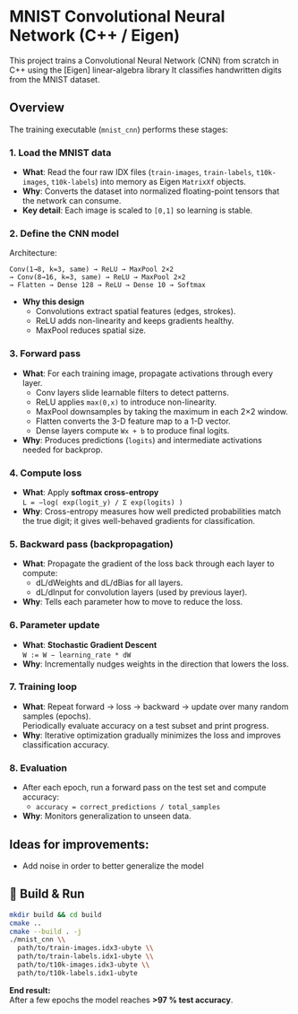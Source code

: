 # MNIST Convolutional Neural Network (C++ / Eigen)

This project trains a Convolutional Neural Network (CNN) from scratch in C++ using the [Eigen] linear-algebra library 
It classifies handwritten digits from the MNIST dataset.

## Overview
The training executable (`mnist_cnn`) performs these stages:

### 1. Load the MNIST data
* **What**: Read the four raw IDX files (`train-images`, `train-labels`, `t10k-images`, `t10k-labels`) into memory as Eigen `MatrixXf` objects.  
* **Why**: Converts the dataset into normalized floating-point tensors that the network can consume.  
* **Key detail**: Each image is scaled to `[0,1]` so learning is stable.

### 2. Define the CNN model
Architecture:
```
Conv(1→8, k=3, same) → ReLU → MaxPool 2×2
→ Conv(8→16, k=3, same) → ReLU → MaxPool 2×2
→ Flatten → Dense 128 → ReLU → Dense 10 → Softmax
```
* **Why this design**  
  * Convolutions extract spatial features (edges, strokes).  
  * ReLU adds non-linearity and keeps gradients healthy.  
  * MaxPool reduces spatial size.  


### 3. Forward pass
* **What**: For each training image, propagate activations through every layer.
  * Conv layers slide learnable filters to detect patterns.
  * ReLU applies `max(0,x)` to introduce non-linearity.
  * MaxPool downsamples by taking the maximum in each 2×2 window.
  * Flatten converts the 3-D feature map to a 1-D vector.
  * Dense layers compute `Wx + b` to produce final logits.
* **Why**: Produces predictions (`logits`) and intermediate activations needed for backprop.

### 4. Compute loss
* **What**: Apply **softmax cross-entropy**  
  `L = −log( exp(logit_y) / Σ exp(logits) )`
* **Why**: Cross-entropy measures how well predicted probabilities match the true digit; it gives well-behaved gradients for classification.

### 5. Backward pass (backpropagation)
* **What**: Propagate the gradient of the loss back through each layer to compute:
  * dL/dWeights and dL/dBias for all layers.
  * dL/dInput for convolution layers (used by previous layer).
* **Why**: Tells each parameter how to move to reduce the loss.

### 6. Parameter update
* **What**: **Stochastic Gradient Descent**  
  `W := W − learning_rate * dW`
* **Why**: Incrementally nudges weights in the direction that lowers the loss.

### 7. Training loop
* **What**: Repeat forward → loss → backward → update over many random samples (epochs).  
  Periodically evaluate accuracy on a test subset and print progress.
* **Why**: Iterative optimization gradually minimizes the loss and improves classification accuracy.

### 8. Evaluation
* After each epoch, run a forward pass on the test set and compute accuracy:
  * `accuracy = correct_predictions / total_samples`
* **Why**: Monitors generalization to unseen data.

## Ideas for improvements:
* Add noise in order to better generalize the model 

## 🔧 Build & Run
```bash
mkdir build && cd build
cmake ..
cmake --build . -j
./mnist_cnn \\
  path/to/train-images.idx3-ubyte \\
  path/to/train-labels.idx1-ubyte \\
  path/to/t10k-images.idx3-ubyte \\
  path/to/t10k-labels.idx1-ubyte
```

**End result:**  
After a few epochs the model reaches **>97 % test accuracy**.
